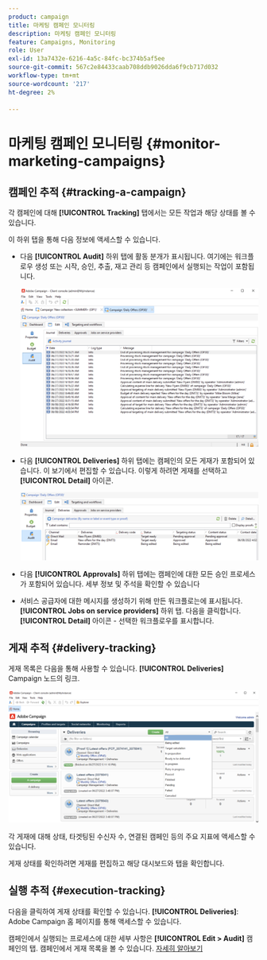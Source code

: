 ```yaml
---
product: campaign
title: 마케팅 캠페인 모니터링
description: 마케팅 캠페인 모니터링
feature: Campaigns, Monitoring
role: User
exl-id: 13a7432e-6216-4a5c-84fc-bc374b5af5ee
source-git-commit: 567c2e84433caab708ddb9026dda6f9cb717d032
workflow-type: tm+mt
source-wordcount: '217'
ht-degree: 2%

---
```


# 마케팅 캠페인 모니터링 {#monitor-marketing-campaigns}

## 캠페인 추적 {#tracking-a-campaign}

각 캠페인에 대해 **[!UICONTROL Tracking]** 탭에서는 모든 작업과 해당 상태를 볼 수 있습니다.

이 하위 탭을 통해 다음 정보에 액세스할 수 있습니다.

* 다음 **[!UICONTROL Audit]** 하위 탭에 활동 분개가 표시됩니다. 여기에는 워크플로우 생성 또는 시작, 승인, 추출, 재고 관리 등 캠페인에서 실행되는 작업이 포함됩니다.

  ![](assets/campaign-audit-tab.png)

* 다음 **[!UICONTROL Deliveries]** 하위 탭에는 캠페인의 모든 게재가 포함되어 있습니다. 이 보기에서 편집할 수 있습니다. 이렇게 하려면 게재를 선택하고 **[!UICONTROL Detail]** 아이콘.

  ![](assets/campaign-delivery-tab.png)

* 다음 **[!UICONTROL Approvals]** 하위 탭에는 캠페인에 대한 모든 승인 프로세스가 포함되어 있습니다. 세부 정보 및 주석을 확인할 수 있습니다

* 서비스 공급자에 대한 메시지를 생성하기 위해 만든 워크플로는에 표시됩니다. **[!UICONTROL Jobs on service providers]** 하위 탭. 다음을 클릭합니다. **[!UICONTROL Detail]** 아이콘 - 선택한 워크플로우를 표시합니다.

## 게재 추적 {#delivery-tracking}

게재 목록은 다음을 통해 사용할 수 있습니다. **[!UICONTROL Deliveries]** Campaign 노드의 링크.

![](assets/filter-deliveries-from-homepage.png)

각 게재에 대해 상태, 타겟팅된 수신자 수, 연결된 캠페인 등의 주요 지표에 액세스할 수 있습니다.

게재 상태를 확인하려면 게재를 편집하고 해당 대시보드와 탭을 확인합니다.

<!--
>[!NOTE]
>
>Information concerning delivery details is available in [this section](../../delivery/using/about-message-tracking.md) section.
-->

## 실행 추적 {#execution-tracking}

다음을 클릭하여 게재 상태를 확인할 수 있습니다. **[!UICONTROL Deliveries]**: Adobe Campaign 홈 페이지를 통해 액세스할 수 있습니다.

캠페인에서 실행되는 프로세스에 대한 세부 사항은 **[!UICONTROL Edit > Audit]** 캠페인의 탭. 캠페인에서 게재 목록을 볼 수 있습니다. [자세히 알아보기](#tracking-a-campaign)
